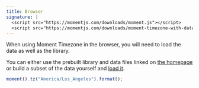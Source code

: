 ```yaml
---
title: Browser
signature: |
  <script src="https://momentjs.com/downloads/moment.js"></script>
  <script src="https://momentjs.com/downloads/moment-timezone-with-data.js"></script>
---
```


When using Moment Timezone in the browser, you will need to load the data as well as the library.

You can either use the prebuilt library and data files linked on [the homepage](/timezone/) or build a subset of the data yourself and [load it](#/data-loading/).

```js
moment().tz("America/Los_Angeles").format();
```
